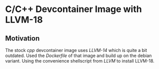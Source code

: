 # C/C++ Devcontainer Image with LLVM-18

## Motivation

The stock *cpp* devcontainer image uses *LLVM-14* which is quite a bit outdated. Used the *Dockerfile* of that image and build up on the debian variant.
Using the convenience shellscript from *LLVM* to install LLVM-18.